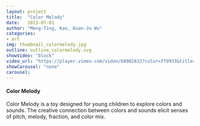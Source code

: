 ```yaml
---
layout: project
title:  "Color Melody"
date:   2013-07-01
author: "Meng-Ting, Kao, Kuan-Ju Wu"
categories:
- art
img: thumbnail_colormelody.jpg
outline: outline_colormelody.svg
showVideo: "block"
video_url: "https://player.vimeo.com/video/68082632?color=ff9933&title=0&byline=0&portrait=0"
showCarousel: "none"
carousel:
---
```

#### Color Melody ####

Color Melody is a toy designed for young children to explore colors and sounds. The creative connection between colors and sounds elicit senses of pitch, melody, fraction, and color mix.
